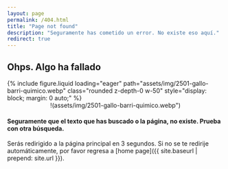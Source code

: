 ```yaml
---
layout: page
permalink: /404.html
title: "Page not found"
description: "Seguramente has cometido un error. No existe eso aquí."
redirect: true
---
```


## Ohps. Algo ha fallado

<div class="row mt-3">
{% include figure.liquid loading="eager" path="assets/img/2501-gallo-barri-quimico.webp" class="rounded z-depth-0 w-50" style="display: block; margin: 0 auto;" %}   
</div>

<div align="center">
  !(assets/img/2501-gallo-barri-quimico.webp")
</div>

#### Seguramente que el texto que has buscado o la página, no existe. Prueba con otra búsqueda.

Serás redirigido a la página principal en 3 segundos. Si no se te redirije automáticamente, por favor regresa a [home page]({{ site.baseurl | prepend: site.url }}).


